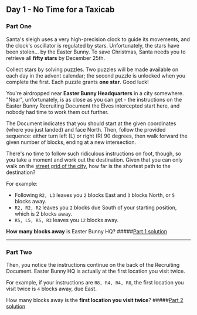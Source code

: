 ## Day 1 - No Time for a Taxicab
### Part One

Santa's sleigh uses a very high-precision clock to guide its movements, and the clock's oscillator
is regulated by stars. Unfortunately, the stars have been stolen... by the Easter Bunny. To save
Christmas, Santa needs you to retrieve all **fifty stars** by December 25th.

Collect stars by solving puzzles. Two puzzles will be made available on each day in the advent
calendar; the second puzzle is unlocked when you complete the first. Each puzzle grants
**one star**. Good luck!

You're airdropped near **Easter Bunny Headquarters** in a city somewhere. "Near", unfortunately,
is as close as you can get - the instructions on the Easter Bunny Recruiting Document the Elves
intercepted start here, and nobody had time to work them out further.

The Document indicates that you should start at the given coordinates (where you just landed)
and face North. Then, follow the provided sequence: either turn left (L) or right (R) 90 degrees,
then walk forward the given number of blocks, ending at a new intersection.

There's no time to follow such ridiculous instructions on foot, though, so you take a moment
and work out the destination. Given that you can only walk on the [street grid of the city][1],
how far is the shortest path to the destination?

For example:

 * Following `R2, L3` leaves you `2` blocks East and `3` blocks North, or `5` blocks away.
 * `R2, R2, R2` leaves you `2` blocks due South of your starting position, which is 2 blocks away.
 * `R5, L5, R5, R3` leaves you `12` blocks away.

**How many blocks away** is Easter Bunny HQ?
#####[Part 1 solution][2]

---

### Part Two

Then, you notice the instructions continue on the back of the Recruiting Document. Easter Bunny HQ
is actually at the first location you visit twice.

For example, if your instructions are `R8, R4, R4, R8`, the first location you visit twice is
`4` blocks away, due East.

How many blocks away is the **first location you visit twice**?
#####[Part 2 solution][3]


[1]: https://en.wikipedia.org/wiki/Taxicab_geometry
[2]: part_1.py
[3]: part_2.py
